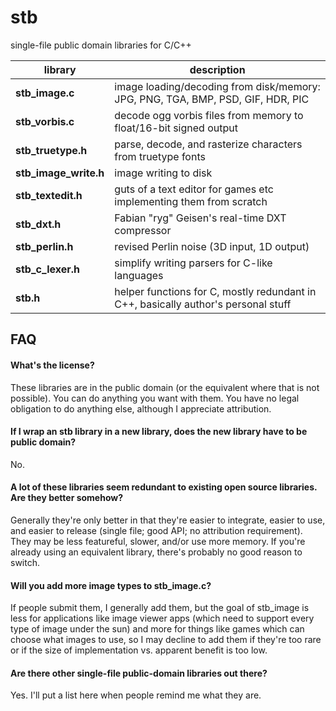 stb
===

single-file public domain libraries for C/C++

library | description
--------- | ---------
**stb_image.c**       | image loading/decoding from disk/memory: JPG, PNG, TGA, BMP, PSD, GIF, HDR, PIC
**stb_vorbis.c**      | decode ogg vorbis files from memory to float/16-bit signed output
**stb_truetype.h**    | parse, decode, and rasterize characters from truetype fonts
**stb_image_write.h** | image writing to disk
**stb_textedit.h**    | guts of a text editor for games etc implementing them from scratch
**stb_dxt.h**         | Fabian "ryg" Geisen's real-time DXT compressor
**stb_perlin.h**      | revised Perlin noise (3D input, 1D output)
**stb_c_lexer.h**     | simplify writing parsers for C-like languages
**stb.h**             | helper functions for C, mostly redundant in C++, basically author's personal stuff

FAQ
---

#### What's the license?

These libraries are in the public domain (or the equivalent where that is not
possible). You can do anything you want with them. You have no legal obligation
to do anything else, although I appreciate attribution.

#### If I wrap an stb library in a new library, does the new library have to be public domain?

No.

#### A lot of these libraries seem redundant to existing open source libraries. Are they better somehow?

Generally they're only better in that they're easier to integrate,
easier to use, and easier to release (single file; good API; no
attribution requirement). They may be less featureful, slower,
and/or use more memory. If you're already using an equivalent
library, there's probably no good reason to switch.

#### Will you add more image types to stb_image.c?

If people submit them, I generally add them, but the goal of stb_image
is less for applications like image viewer apps (which need to support
every type of image under the sun) and more for things like games which
can choose what images to use, so I may decline to add them if they're
too rare or if the size of implementation vs. apparent benefit is too low.

#### Are there other single-file public-domain libraries out there?

Yes. I'll put a list here when people remind me what they are.


